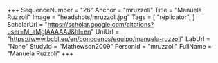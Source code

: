 +++
SequenceNumber = "26"
Anchor = "mruzzoli"
Title = "Manuela Ruzzoli"
Image = "headshots/mruzzoli.jpg"
Tags = [ "replicator", ]
ScholarUrl = "https://scholar.google.com/citations?user=M_aMglAAAAAJ&hl=en"
UniUrl = "https://www.bcbl.eu/en/conocenos/equipo/manuela-ruzzoli"
LabUrl = "None"
StudyId = "Mathewson2009"
PersonId = "mruzzoli"
FullName = "Manuela Ruzzoli"
+++